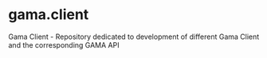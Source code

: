 # gama.client
Gama Client - Repository dedicated to development of different Gama Client and the corresponding GAMA API
